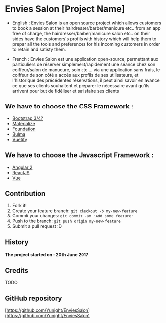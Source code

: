# Envies Salon [Project Name]
* English : Envies Salon is an open source project which allows customers to book a session at their hairdresser/barber/manicure etc.. from an app free of charge, the hairdresser/barber/manicure salon etc.. on their sides have the customers's profils with history which will help them to prepar all the tools and preferences for his incoming customers in order to retain and satisty them.

* French : Envies Salon est une application open-source, permettant aux particuliers de réserver simplement/rapidement une séance chez son coiffeur/salon de manucure, soin etc ... via une application sans frais, le coiffeur de son côté a accès aux profils de ses utilisateurs, et l'historique des précédentes réservations, il peut ainsi savoir en avance ce que ses clients souhaitent et préparer le nécessaire avant qu'ils arrivent pour but de fidéliser et satisfaire ses clients

## We have to choose the CSS Framework :
* [Bootstrap 3/4?](http://getbootstrap.com/)
* [Materialize](http://materializecss.com/)
* [Foundation](http://foundation.zurb.com/)
* [Bulma](http://bulma.io/)
* [Vuetify](https://vuetifyjs.com/)

## We have to choose the Javascript Framework :
* [Angular 2](https://angular.io/)
* [ReactJS](https://facebook.github.io/react/)
* [Vue](https://vuejs.org/)

## Contribution
1. Fork it!
2. Create your feature branch: `git checkout -b my-new-feature`
3. Commit your changes: `git commit -am 'Add some feature'`
4. Push to the branch: `git push origin my-new-feature`
5. Submit a pull request :D

## History
#### The project started on : 20th June 2017

## Credits
TODO


## GitHub repository
[https://github.com/Yunight/EnviesSalon](https://github.com/Yunight/EnviesSalon)
